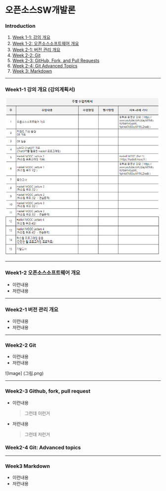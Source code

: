 # **오픈소스SW개발론**

### Introduction
1. [Week 1-1: 강의 개요](#week1-1-강의-개요-강의계획서)
2. [Week 1-2: 오픈소스소프트웨어 개요](#week1-2-오픈소스소프트웨어-개요)
3. [Week 2-1: 버전 관리 개요](#week2-1-버전-관리-개요)
4. [Week 2-2: Git](#week2-2-git)
5. [Week 2-3: GitHub, Fork, and Pull Requests](#week2-3-github-fork-pull-request)
6. [Week 2-4: Git Advanced Topics](#week2-4-git-advanced-topics)
7. [Week 3: Markdown](#week-3-markdown)

-------------
### Week1-1 강의 개요 (강의계획서)
![Open Source Collaboration](https://raw.githubusercontent.com/kwon5min02/oss_git_example/2da33a7b61c5a66d773494983ac2181bae12080b/%EA%B0%95%EC%9D%98%EA%B3%84%ED%9A%8D%EC%84%9C.png)

-------------
### Week1-2 오픈소스소프트웨어 개요
* 이런내용
* 저런내용

-------------
### Week2-1 버전 관리 개요
* 이런내용
* 저런내용

-------------
### Week2-2 Git
* 이런내용
* 저런내용

![Image] (그림.png)

-------------
### Week2-3 Github, fork, pull request
* 이런내용
  > 그런데 이런거
* 저런내용
  > 그런데 저런거

### Week2-4 Git: Advanced topics


-------------
### Week3     Markdown
* 이런내용
* 저런내용
